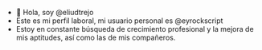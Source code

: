 - 👋 Hola, soy @eliudtrejo
- Este es mi perfil laboral, mi usuario personal es @eyrockscript
-  Estoy en constante búsqueda de crecimiento profesional y la mejora de mis aptitudes, así como las de mis compañeros.

<!---
eliudtrejo/eliudtrejo is a ✨ special ✨ repository because its `README.md` (this file) appears on your GitHub profile.
You can click the Preview link to take a look at your changes.
--->
